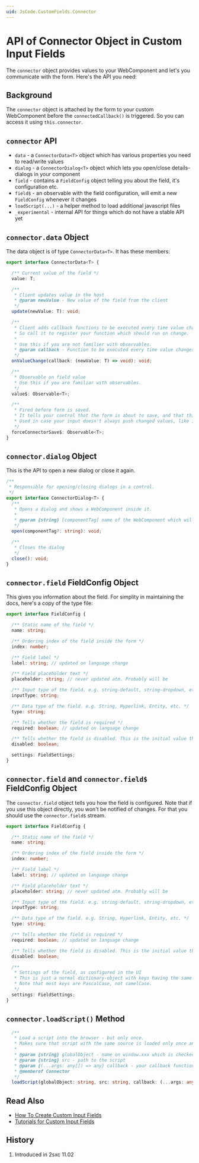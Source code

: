 ```yaml
---
uid: JsCode.CustomFields.Connector
---
```


# API of Connector Object in Custom Input Fields

The `connector` object provides values to your WebComponent and let's you communicate with the form. Here's the API you need:

## Background

The `connector` object is attached by the form to your custom WebComponent before the `connectedCallback()` is triggered. So you can access it using `this.connector`.

## `connector` API

* `data` - a `ConnectorData<T>` object which has various properties you need to read/write values
* `dialog` - a `ConnectorDialog<T>` object which lets you open/close details-dialogs in your component
* `field` - contains a `FieldConfig` object telling you about the field, it's configuration etc.
* `field$` - an observable with the field configuration, will emit a new `FieldConfig` whenever it changes
* `loadScript(...)` - a helper method to load additional javascript files
* `_experimental` - internal API for things which do not have a stable API yet


## `connector.data` Object

The data object is of type `ConnectorData<T>`. It has these members:

```ts
export interface ConnectorData<T> {

  /** Current value of the field */
  value: T;

  /**
   * Client updates value in the host
   * @param newValue - New value of the field from the client
   */
  update(newValue: T): void;

  /**
   * Client adds callback functions to be executed every time value changes in the host.
   * So call it to register your function which should run on change.
   *
   * Use this if you are not familier with observables.
   * @param callback - Function to be executed every time value changes in the host
   */
  onValueChange(callback: (newValue: T) => void): void;

  /**
   * Observable on field value
   * Use this if you are familiar with observables.
   */
  value$: Observable<T>;

  /**
   * Fired before form is saved.
   * It tells your control that the form is about to save, and that this is the last moment you can update the value.
   * Used in case your input doesn't always push changed values, like in WYSIWYG and other complex input fields which may buffer changes.
   */
  forceConnectorSave$: Observable<T>;
}
```


## `connector.dialog` Object

This is the API to open a new dialog or close it again. 

```ts
/**
 * Responsible for opening/closing dialogs in a control.
 */
export interface ConnectorDialog<T> {
  /**
   * Opens a dialog and shows a WebComponent inside it.
   *
   * @param {string} [componentTag] name of the WebComponent which will be loaded inside the dialog
   */
  open(componentTag?: string): void;

  /**
   * Closes the dialog
   */
  close(): void;
}
```

## `connector.field` FieldConfig Object

This gives you information about the field. For simplity in maintaining the docs, here's a copy of the type file:

```ts
export interface FieldConfig {

  /** Static name of the field */
  name: string;

  /** Ordering index of the field inside the form */
  index: number;

  /** Field label */
  label: string; // updated on language change

  /** Field placeholder text */
  placeholder: string; // never updated atm. Probably will be

  /** Input type of the field. e.g. string-default, string-dropdown, etc. */
  inputType: string;

  /** Data type of the field. e.g. String, Hyperlink, Entity, etc. */
  type: string;

  /** Tells whether the field is required */
  required: boolean; // updated on language change

  /** Tells whether the field is disabled. This is the initial value that was set in settings for this field */
  disabled: boolean;

  settings: FieldSettings;
}
```

## `connector.field` and `connector.field$` FieldConfig Object

The `connector.field` object tells you how the field is configured. Note that if you use this object directly, you won't be notified of changes. For that you should use the `connector.field$` stream.

```ts
export interface FieldConfig {

  /** Static name of the field */
  name: string;

  /** Ordering index of the field inside the form */
  index: number;

  /** Field label */
  label: string; // updated on language change

  /** Field placeholder text */
  placeholder: string; // never updated atm. Probably will be

  /** Input type of the field. e.g. string-default, string-dropdown, etc. */
  inputType: string;

  /** Data type of the field. e.g. String, Hyperlink, Entity, etc. */
  type: string;

  /** Tells whether the field is required */
  required: boolean; // updated on language change

  /** Tells whether the field is disabled. This is the initial value that was set in settings for this field */
  disabled: boolean;

  /** 
   * Settings of the field, as configured in the UI 
   * This is just a normal dictionary-object with keys having the same names as the fields in the configuration dialog. 
   * Note that most keys are PascalCase, not camelCase.
   */
  settings: FieldSettings;
}
```

## `connector.loadScript()` Method

```ts
  /**
   * Load a script into the browser - but only once. 
   * Makes sure that script with the same source is loaded only once and executes callback.
   *
   * @param {string} globalObject - name on window.xxx which is checked if the js is already loaded
   * @param {string} src - path to the script
   * @param {(...args: any[]) => any} callback - your callback function
   * @memberof Connector
   */
  loadScript(globalObject: string, src: string, callback: (...args: any[]) => any): void;
```

## Read Also

* [How To Create Custom Input Fields](xref:JsCode.CustomFields.Index)
* [Tutorials for Custom Input Fields](https://2sxc.org/dnn-tutorials/en/razor/ui/home)


## History

1. Introduced in 2sxc 11.02